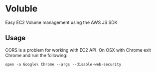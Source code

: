 # Voluble

Easy EC2 Volume management using the AWS JS SDK

## Usage

CORS is a problem for working with EC2 API. On OSX with Chrome exit
Chrome and run the following:

```
open -a Google\ Chrome --args --disable-web-security
```
